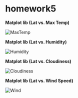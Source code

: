 # homework5

**Matplot lib (Lat vs. Max Temp)**

![MaxTemp](https://user-images.githubusercontent.com/59490033/137642746-f2723039-86cf-4c71-b50c-36e126e73a0b.png)



**Matplot lib (Lat vs. Humidity)**

![Humidity](https://user-images.githubusercontent.com/59490033/137642756-22dc5cc0-fb75-40f7-94fa-9aaefcb2bca1.png)



**Matplot lib (Lat vs. Cloudiness)**

![Cloudiness](https://user-images.githubusercontent.com/59490033/137642766-185c714f-561d-4819-82c0-02fbdc9afde9.png)



**Matplot lib (Lat vs. Wind Speed)** 

![Wind](https://user-images.githubusercontent.com/59490033/137642720-6cf64e64-8076-410e-9cd5-cf42de892648.png)

